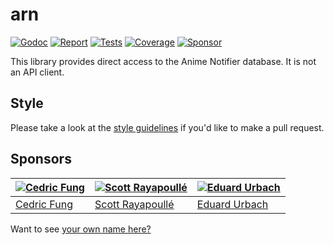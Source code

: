 # arn

[![Godoc][godoc-image]][godoc-url]
[![Report][report-image]][report-url]
[![Tests][tests-image]][tests-url]
[![Coverage][coverage-image]][coverage-url]
[![Sponsor][sponsor-image]][sponsor-url]

This library provides direct access to the Anime Notifier database. It is not an API client.

## Style

Please take a look at the [style guidelines](https://github.com/akyoto/quality/blob/master/STYLE.md) if you'd like to make a pull request.

## Sponsors

| [![Cedric Fung](https://avatars3.githubusercontent.com/u/2269238?s=70&v=4)](https://github.com/cedricfung) | [![Scott Rayapoullé](https://avatars3.githubusercontent.com/u/11772084?s=70&v=4)](https://github.com/soulcramer) | [![Eduard Urbach](https://avatars3.githubusercontent.com/u/438936?s=70&v=4)](https://twitter.com/eduardurbach) |
| --- | --- | --- |
| [Cedric Fung](https://github.com/cedricfung) | [Scott Rayapoullé](https://github.com/soulcramer) | [Eduard Urbach](https://eduardurbach.com) |

Want to see [your own name here?](https://github.com/users/akyoto/sponsorship)

[godoc-image]: https://godoc.org/github.com/animenotifier/arn?status.svg
[godoc-url]: https://godoc.org/github.com/animenotifier/arn
[report-image]: https://goreportcard.com/badge/github.com/animenotifier/arn
[report-url]: https://goreportcard.com/report/github.com/animenotifier/arn
[tests-image]: https://cloud.drone.io/api/badges/animenotifier/arn/status.svg
[tests-url]: https://cloud.drone.io/animenotifier/arn
[coverage-image]: https://codecov.io/gh/animenotifier/arn/graph/badge.svg
[coverage-url]: https://codecov.io/gh/animenotifier/arn
[sponsor-image]: https://img.shields.io/badge/github-donate-green.svg
[sponsor-url]: https://github.com/users/akyoto/sponsorship
